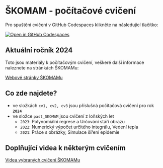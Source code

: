 # ŠKOMAM - počítačové cvičení

Pro spuštění cvičení v GitHub Codespaces klikněte na následující tlačítko:

[![Open in GitHub Codespaces](https://github.com/codespaces/badge.svg)](https://github.com/codespaces/new?hide_repo_select=true&ref=main&repo=317166140)

## Aktuální ročník 2024

Toto jsou materiály k počítačovým cvičení, veškeré další informace naleznete na stránkách ŠKOMAMu:

[Webové stránky ŠKOMAMu](http://skomam.vsb.cz/)

## Co zde najdete?

- ve složkách `cv1, cv2, cv3` jsou příslušná počítačová cvičení pro rok **`2024`**
- ve složce `past_SKOMAM` jsou cvičení z loňských let
  - `2023`: Polynomiální regrese a Určování stáří obrazu
  - `2022`: Numerický výpočet určitého integrálu, Vedení tepla
  - `2021`: Práce s obrázky, Simulace šíření epidemie

## Doplňující videa k některým cvičením

[Videa vybraných cvičení ŠKOMAMu](https://www.youtube.com/@skomam870)
